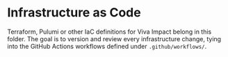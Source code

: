# Infrastructure as Code

Terraform, Pulumi or other IaC definitions for Viva Impact belong in this
folder. The goal is to version and review every infrastructure change, tying
into the GitHub Actions workflows defined under `.github/workflows/`.
